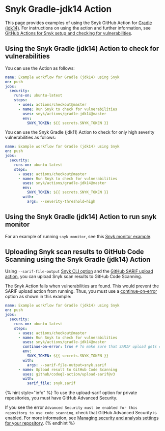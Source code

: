 # Snyk Gradle-jdk14 Action

This page provides examples of using the Snyk GitHub Action for [Gradle (jdk14)](https://github.com/snyk/actions/tree/master/gradle-jdk14). For instructions on using the action and further information, see [GitHub Actions for Snyk setup and checking for vulnerabilities](./).

## Using the Snyk Gradle (jdk14) Action to check for vulnerabilities

You can use the Action as follows:

```yaml
name: Example workflow for Gradle (jdk14) using Snyk
on: push
jobs:
  security:
    runs-on: ubuntu-latest
    steps:
      - uses: actions/checkout@master
      - name: Run Snyk to check for vulnerabilities
        uses: snyk/actions/gradle-jdk14@master
        env:
          SNYK_TOKEN: ${{ secrets.SNYK_TOKEN }}
```

You can use the Snyk Gradle (jdk11) Action to check for only high severity vulnerabilities as follows:

```yaml
name: Example workflow for Gradle (jdk14) using Snyk
on: push
jobs:
  security:
    runs-on: ubuntu-latest
    steps:
      - uses: actions/checkout@master
      - name: Run Snyk to check for vulnerabilities
        uses: snyk/actions/gradle-jdk14@master
        env:
          SNYK_TOKEN: ${{ secrets.SNYK_TOKEN }}
        with:
          args: --severity-threshold=high
```

## Using the Snyk Gradle (jdk14) Action to run snyk monitor

For an example of running `snyk monitor`, see this [Snyk monitor example](./#snyk-monitor-example).

## Uploading Snyk scan results to GitHub Code Scanning using the Snyk Gradle (jdk14) Action

Using `--sarif-file-output` [Snyk CLI option](../../snyk-cli/cli-commands-and-options-summary.md) and the [GitHub SARIF upload action](https://docs.github.com/en/code-security/secure-coding/uploading-a-sarif-file-to-github), you can upload Snyk scan results to GitHub Code Scanning.

The Snyk Action fails when vulnerabilities are found. This would prevent the SARIF upload action from running. Thus, you must use a [continue-on-error](https://docs.github.com/en/actions/reference/workflow-syntax-for-github-actions#jobsjob_idstepscontinue-on-error) option as shown in this example:

```yaml
name: Example workflow for Gradle (jdk14) using Snyk
on: push
jobs:
  security:
    runs-on: ubuntu-latest
    steps:
      - uses: actions/checkout@master
      - name: Run Snyk to check for vulnerabilities
        uses: snyk/actions/gradle-jdk14@master
        continue-on-error: true # To make sure that SARIF upload gets called
        env:
          SNYK_TOKEN: ${{ secrets.SNYK_TOKEN }}
        with:
          args: --sarif-file-output=snyk.sarif
      - name: Upload result to GitHub Code Scanning
        uses: github/codeql-action/upload-sarif@v3
        with:
          sarif_file: snyk.sarif
```

{% hint style="info" %}
To use the upload-sarif option for private repositories, you must have GitHub Advanced Security.

If you see the error `Advanced Security must be enabled for this repository to use code scanning`, check that GitHub Advanced Security is enabled. For more information, see [Managing security and analysis settings for your repository](https://docs.github.com/en/repositories/managing-your-repositorys-settings-and-features/enabling-features-for-your-repository/managing-security-and-analysis-settings-for-your-repository).
{% endhint %}
